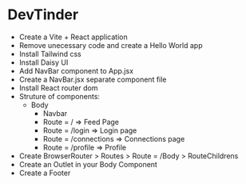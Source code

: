 # DevTinder

- Create a Vite + React application
- Remove unecessary code and create a Hello World app
- Install Tailwind css
- Install Daisy UI
- Add NavBar component to App.jsx
- Create a NavBar.jsx separate component file
- Install React router dom
- Struture of components:
    - Body
        - Navbar
        - Route = / => Feed Page
        - Route = /login => Login page
        - Route = /connections => Connections page
        - Route = /profile => Profile
- Create BrowserRouter > Routes > Route = /Body > RouteChildrens
- Create an Outlet in your Body Component
- Create a Footer